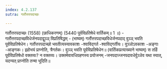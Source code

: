 ```yaml
---
index: 4.2.137
sutra: गर्तोत्तरपदाच्छः

---
```

 गर्तोत्तरपदाच्छः (1558) (छाधिकरणम्) (5440 पूर्वविप्रतिषेधे वार्तिकम्॥ 1 ॥) - गर्तोत्तरपदाच्छविधेर्जनपदाद्वुञ्ञ् विप्रतिषिद्धम् - (भाष्यम्) गर्तोत्तरपदाच्छविधेर्जनपदाद् वुञ्ञ् भवति पूर्वविप्रतिषेधेन। गर्तोत्तरपदाच्छो भवतीत्यस्यावकाशः -श्वाविद्गर्त -श्वाविद्गर्तीयः। वुञ्ञोऽवकाशः -अङ्गाः -आङ्गकः। इहोभयं प्राप्नोति, त्रैगर्तकः। वुञ्ञ् भवति पूर्वविप्रतिषेधेन॥ (वार्तिकप्रत्याख्याने भाष्यम्) स तर्हि पूर्वविप्रतिषेधो वक्तव्यः? न वक्तव्यः। उक्तमेवावधिग्रहणस्य प्रयोजनम् -जनपदाज्जनपदावधेर्वुञ्ञेव यथा स्यात्, यदन्यत् प्राप्नोति तन्मा भूदिति॥ 